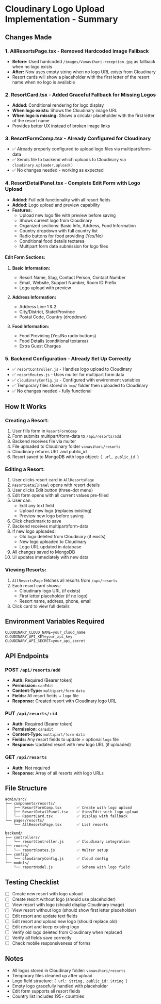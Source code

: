 # Cloudinary Logo Upload Implementation - Summary

## Changes Made

### 1. **AllResortsPage.tsx** - Removed Hardcoded Image Fallback
- **Before:** Used hardcoded `/images/Vanavihari-reception.jpg` as fallback when no logo exists
- **After:** Now uses empty string when no logo URL exists from Cloudinary
- Resort cards will show a placeholder with the first letter of the resort name when no logo is available

### 2. **ResortCard.tsx** - Added Graceful Fallback for Missing Logos
- **Added:** Conditional rendering for logo display
- **When logo exists:** Shows the Cloudinary image URL
- **When logo is missing:** Shows a circular placeholder with the first letter of the resort name
- Provides better UX instead of broken image links

### 3. **ResortFormComp.tsx** - Already Configured for Cloudinary
- ✅ Already properly configured to upload logo files via multipart/form-data
- ✅ Sends file to backend which uploads to Cloudinary via `cloudinary.uploader.upload()`
- ✅ No changes needed - working as expected

### 4. **ResortDetailPanel.tsx** - Complete Edit Form with Logo Upload
- **Added:** Full edit functionality with all resort fields
- **Added:** Logo upload and preview capability
- **Features:**
  - Upload new logo file with preview before saving
  - Shows current logo from Cloudinary
  - Organized sections: Basic Info, Address, Food Information
  - Country dropdown with full country list
  - Radio buttons for food providing (Yes/No)
  - Conditional food details textarea
  - Multipart form data submission for logo files

#### Edit Form Sections:
1. **Basic Information:**
   - Resort Name, Slug, Contact Person, Contact Number
   - Email, Website, Support Number, Room ID Prefix
   - Logo upload with preview

2. **Address Information:**
   - Address Line 1 & 2
   - City/District, State/Province
   - Postal Code, Country (dropdown)

3. **Food Information:**
   - Food Providing (Yes/No radio buttons)
   - Food Details (conditional textarea)
   - Extra Guest Charges

### 5. **Backend Configuration** - Already Set Up Correctly
- ✅ `resortController.js` - Handles logo upload to Cloudinary
- ✅ `resortRoutes.js` - Uses multer for multipart form data
- ✅ `cloudinaryConfig.js` - Configured with environment variables
- ✅ Temporary files stored in `tmp/` folder then uploaded to Cloudinary
- ✅ No changes needed - fully functional

## How It Works

### Creating a Resort:
1. User fills form in `ResortFormComp`
2. Form submits multipart/form-data to `/api/resorts/add`
3. Backend receives file via multer
4. File uploaded to Cloudinary folder `vanavihari/resorts`
5. Cloudinary returns URL and public_id
6. Resort saved to MongoDB with logo object: `{ url, public_id }`

### Editing a Resort:
1. User clicks resort card in `AllResortsPage`
2. `ResortDetailPanel` opens with resort details
3. User clicks Edit button (three-dot menu)
4. Edit form opens with all current values pre-filled
5. User can:
   - Edit any text field
   - Upload new logo (replaces existing)
   - Preview new logo before saving
6. Click checkmark to save
7. Backend receives multipart/form-data
8. If new logo uploaded:
   - Old logo deleted from Cloudinary (if exists)
   - New logo uploaded to Cloudinary
   - Logo URL updated in database
9. All changes saved to MongoDB
10. UI updates immediately with new data

### Viewing Resorts:
1. `AllResortsPage` fetches all resorts from `/api/resorts`
2. Each resort card shows:
   - Cloudinary logo URL (if exists)
   - First letter placeholder (if no logo)
   - Resort name, address, phone, email
3. Click card to view full details

## Environment Variables Required

```env
CLOUDINARY_CLOUD_NAME=your_cloud_name
CLOUDINARY_API_KEY=your_api_key
CLOUDINARY_API_SECRET=your_api_secret
```

## API Endpoints

### POST `/api/resorts/add`
- **Auth:** Required (Bearer token)
- **Permission:** `canEdit`
- **Content-Type:** `multipart/form-data`
- **Fields:** All resort fields + `logo` file
- **Response:** Created resort with Cloudinary logo URL

### PUT `/api/resorts/:id`
- **Auth:** Required (Bearer token)
- **Permission:** `canEdit`
- **Content-Type:** `multipart/form-data`
- **Fields:** Any resort fields to update + optional `logo` file
- **Response:** Updated resort with new logo URL (if uploaded)

### GET `/api/resorts`
- **Auth:** Not required
- **Response:** Array of all resorts with logo URLs

## File Structure

```
admin/src/
├── components/resorts/
│   ├── ResortFormComp.tsx       ✅ Create with logo upload
│   ├── ResortDetailPanel.tsx    ✅ View/Edit with logo upload
│   └── ResortCard.tsx           ✅ Display with fallback
└── pages/resorts/
    └── AllResortsPage.tsx       ✅ List resorts

backend/
├── controllers/
│   └── resortController.js      ✅ Cloudinary integration
├── routes/
│   └── resortRoutes.js          ✅ Multer setup
├── config/
│   └── cloudinaryConfig.js      ✅ Cloud config
└── models/
    └── resortModel.js           ✅ Schema with logo field
```

## Testing Checklist

- [ ] Create new resort with logo upload
- [ ] Create resort without logo (should use placeholder)
- [ ] View resort with logo (should display Cloudinary image)
- [ ] View resort without logo (should show first letter placeholder)
- [ ] Edit resort and update text fields
- [ ] Edit resort and upload new logo (should replace old)
- [ ] Edit resort and keep existing logo
- [ ] Verify old logo deleted from Cloudinary when replaced
- [ ] Verify all fields save correctly
- [ ] Check mobile responsiveness of forms

## Notes

- All logos stored in Cloudinary folder: `vanavihari/resorts`
- Temporary files cleaned up after upload
- Logo field structure: `{ url: String, public_id: String }`
- Empty logo gracefully handled with placeholder
- Edit form supports all resort fields
- Country list includes 195+ countries
